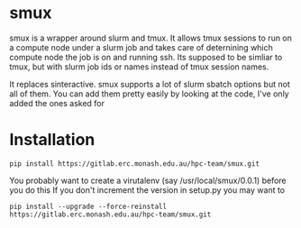 smux
====

smux is a wrapper around slurm and tmux. It allows tmux sessions to
run on a compute node under a slurm job and takes care of deternining 
which compute node the job is on and running ssh. Its supposed to be simliar to
tmux, but with slurm job ids or names instead of tmux session names.

It replaces sinteractive.
smux supports a lot of slurm sbatch options but not all of them. You can add them
pretty easily by looking at the code, I've only added the ones asked for


Installation
============

`pip install https://gitlab.erc.monash.edu.au/hpc-team/smux.git`

You probably want to create a virutalenv (say /usr/local/smux/0.0.1) before you do this
If you don't increment the version in setup.py you may want to 

`pip install --upgrade --force-reinstall https://gitlab.erc.monash.edu.au/hpc-team/smux.git`



